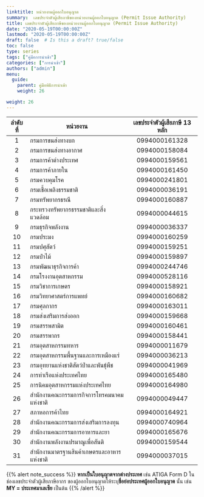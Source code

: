 ```yaml
---
linktitle: หน่วยงานผู้ออกใบอนุญาต
summary:  เลขประจำตัวผู้เสียภาษีของหน่วยงานผู้ออกใบอนุญาต (Permit Issue Authority)
title: เลขประจำตัวผู้เสียภาษีของหน่วยงานผู้ออกใบอนุญาต (Permit Issue Authority)
date: "2020-05-19T00:00:00Z"
lastmod: "2020-05-19T00:00:00Z"
draft: false  # Is this a draft? true/false
toc: false 
type: series  
tags: ["คู่มือการนำเข้า"]
categories: ["การนำเข้า"]
authors: ["admin"]
menu:
  guide:
    parent: คู่มือพิธีการนำเข้า 
    weight: 26

weight: 26
---
```




|ลำดับที่|	หน่วยงาน|	เลขประจำตัวผู้เสียภาษี 13 หลัก|
|:-------:|-------------|:--------------------:|
|1|	กรมการขนส่งทางบก|	0994000161328|
|2|	กรมการขนส่งทางอากาศ| 	0994000158084|
|3	|กรมการค้าต่างประเทศ	|0994000159561|
|4|	กรมการค้าภายใน|	0994000161450|
|5	|กรมควบคุมโรค	|0994000241801|
|6	|กรมเชื้อเพลิงธรรมชาติ|	0994000036191|
|7	|กรมทรัพยากรธรณี|	0994000160887|
|8	|กระทรวงทรัพยากรธรรมชาติและสิ่งแวดล้อม	|0994000044615|
|9|	กรมธุรกิจพลังงาน|	0994000036337|
|10|กรมประมง|	0994000160259|
|11|	กรมปศุสัตว์|	0994000159251|
|12|	กรมป่าไม้	|0994000159897|
|13|	กรมพัฒนาธุรกิจการค้า	|0994000244746|
|14|	กรมโรงงานอุตสาหกรรม	|0994000528116|
|15|	กรมวิชาการเกษตร	|0994000158921|
|16	|กรมวิทยาศาสตร์การแพทย์	|0994000160682|
|17|	กรมศุลกากร	|0994000163011|
|18	|กรมส่งเสริมการส่งออก	|0994000159668|
|19|	กรมสรรพสามิต	|0994000160461|
|20|	กรมสรรพากร	|0994000158441|
|21|	กรมอุตสาหกรรมทหาร	|0994000011679|
|22|	กรมอุตสาหกรรมพื้นฐานและการเหมืองแร่	|0994000036213|
|23|	กรมอุทยานแห่งชาติสัตว์ป่าและพันธุ์พืช|	0994000041969|
|24|	การท่าเรือแห่งประเทศไทย	|0994000165480|
|25|	การนิคมอุตสาหกรรมแห่งประเทศไทย|	0994000164980|
|26	|สำนักงานคณะกรรมการกิจการโทรคมนาคมแห่งชาติ|	0994000049447|
|27	|สภาหอการค้าไทย|	0994000164921|
|28	|สำนักงานคณะกรรมการส่งเสริมการลงทุน	|0994000740964|
|29	|สำนักงานคณะกรรมการอาหารและยา	|0994000165676|
|30	|สำนักงานพลังงานปรมาณูเพื่อสันติ	|0994000159544|
|31	|สำนักงานมาตรฐานสินค้าเกษตรและอาหารแห่งชาติ|	0994000037015|


{{% alert note_success %}}
**หากเป็นใบอนุญาตจากต่างประเทศ** เช่น ATIGA  Form D ในช่องเลขประจำตัวผู้เสียภาษีอากร
ของผู้ออกใบอนุญาตให้ระบุ**ชื่อย่อประเทศผู้ออกใบอนุญาต** นั้น เช่น **MY = ประเทศมาเลเซีย** เป็นต้น
{{% /alert %}}